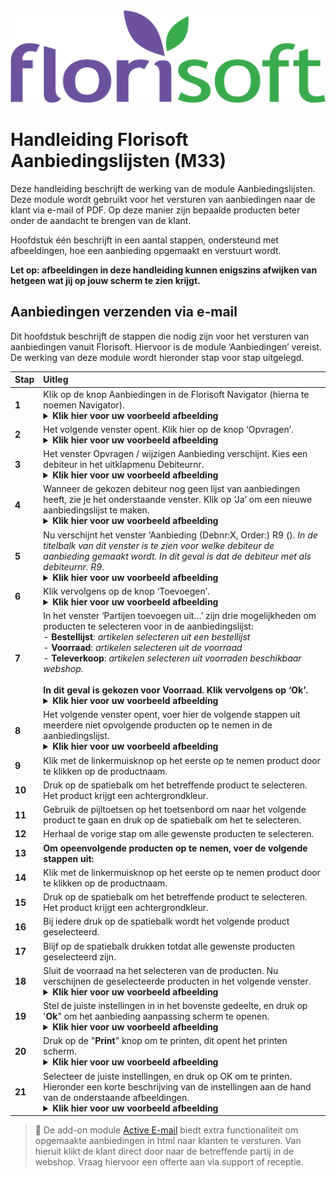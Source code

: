 <img src="../../fslogo.png">

# Handleiding Florisoft Aanbiedingslijsten (M33)

Deze handleiding beschrijft de werking van de module Aanbiedingslijsten. Deze module wordt gebruikt voor het versturen van aanbiedingen naar de klant via e-mail of PDF. Op deze manier zijn bepaalde producten beter onder de aandacht te brengen van de klant.

Hoofdstuk één beschrijft in een aantal stappen, ondersteund met afbeeldingen, hoe een aanbieding opgemaakt en verstuurt wordt.

**Let op: afbeeldingen in deze handleiding kunnen enigszins afwijken van hetgeen wat jij op jouw scherm te zien krijgt.**

## Aanbiedingen verzenden via e-mail

Dit hoofdstuk beschrijft de stappen die nodig zijn voor het versturen van aanbiedingen vanuit Florisoft. Hiervoor is de module
‘Aanbiedingen’ vereist. De werking van deze module wordt hieronder stap voor stap uitgelegd.

|Stap|Uitleg|
|:--|:--|
|**1**|Klik op de knop Aanbiedingen in de Florisoft Navigator (hierna te noemen Navigator).<details><summary><b>Klik hier voor uw voorbeeld afbeelding</b></summary><img src=".Handleiding aanbiedingen mail Florisoft/media/image1.png"></details>|
|**2**|Het volgende venster opent. Klik hier op de knop ‘Opvragen’.<details><summary><b>Klik hier voor uw voorbeeld afbeelding</b></summary><img src=".Handleiding aanbiedingen mail Florisoft/media/image2.png"></details>|
|**3**|Het venster Opvragen / wijzigen Aanbieding verschijnt. Kies een debiteur in het uitklapmenu Debiteurnr.<details><summary><b>Klik hier voor uw voorbeeld afbeelding</b></summary><img src=".Handleiding aanbiedingen mail Florisoft/media/image3.png"></details>|
|**4**|Wanneer de gekozen debiteur nog geen lijst van aanbiedingen heeft, zie je het onderstaande venster. Klik op ‘Ja’ om een nieuwe aanbiedingslijst te maken.<details><summary><b>Klik hier voor uw voorbeeld afbeelding</b></summary><img src=".Handleiding aanbiedingen mail Florisoft/media/image3.png"></details>|
|**5**|Nu verschijnt het venster ‘Aanbieding (Debnr:X, Order:) R9 (). *In de titelbalk van dit venster is te zien voor welke debiteur de aanbieding gemaakt wordt. In dit geval is dat de debiteur met als debiteurnr. R9.*<details><summary><b>Klik hier voor uw voorbeeld afbeelding</b></summary><img src=".Handleiding aanbiedingen mail Florisoft/media/image6.png"></details>|
|**6**|Klik vervolgens op de knop ‘Toevoegen’.<details><summary><b>Klik hier voor uw voorbeeld afbeelding</b></summary><img src=".Handleiding aanbiedingen mail Florisoft/media/image6.png"></details>|
|**7**|In het venster ‘Partijen toevoegen uit…’ zijn drie mogelijkheden om producten te selecteren voor in de aanbiedingslijst:<br>- **Bestellijst**: *artikelen selecteren uit een bestellijst*<br>- **Voorraad**: *artikelen selecteren uit de voorraad*<br>- **Televerkoop**: *artikelen selecteren uit voorraden beschikbaar webshop.*<br><br>**In dit geval is gekozen voor Voorraad. Klik vervolgens op ‘Ok’.**<details><summary><b>Klik hier voor uw voorbeeld afbeelding</b></summary><img src=".Handleiding aanbiedingen mail Florisoft/media/image7.png"></details>|
|**8**|Het volgende venster opent, voer hier de volgende stappen uit meerdere niet opvolgende producten op te nemen in de aanbiedingslijst.<details><summary><b>Klik hier voor uw voorbeeld afbeelding</b></summary><img src=".Handleiding aanbiedingen mail Florisoft/media/image8.png"></details>|
|**9**|Klik met de linkermuisknop op het eerste op te nemen product door te klikken op de productnaam.|
|**10**|Druk op de spatiebalk om het betreffende product te selecteren. Het product krijgt een achtergrondkleur.|
|**11**|Gebruik de pijltoetsen op het toetsenbord om naar het volgende product te gaan en druk op de spatiebalk om het te selecteren.|
|**12**|Herhaal de vorige stap om alle gewenste producten te selecteren.|
|**13**|**Om opeenvolgende producten op te nemen, voer de volgende stappen uit:**|
|**14**|Klik met de linkermuisknop op het eerste op te nemen product door te klikken op de productnaam.|
|**15**|Druk op de spatiebalk om het betreffende product te selecteren. Het product krijgt een achtergrondkleur.|
|**16**|Bij iedere druk op de spatiebalk wordt het volgende product geselecteerd.|
|**17**|Blijf op de spatiebalk drukken totdat alle gewenste producten geselecteerd zijn.|
|**18**|Sluit de voorraad na het selecteren van de producten. Nu verschijnen de geselecteerde producten in het volgende venster.<details><summary><b>Klik hier voor uw voorbeeld afbeelding</b></summary><img src=".Handleiding aanbiedingen mail Florisoft/media/image9.png"></details>|
|**19**|Stel de juiste instellingen in in het bovenste gedeelte, en druk op '**Ok**" om het aanbieding aanpassing scherm te openen.<details><summary><b>Klik hier voor uw voorbeeld afbeelding</b></summary><img src=".Handleiding aanbiedingen mail Florisoft/media/image13.png"></details>|
|**20**|Druk op de "**Print**" knop om te printen, dit opent het printen scherm.<details><summary><b>Klik hier voor uw voorbeeld afbeelding</b></summary><img src=".Handleiding aanbiedingen mail Florisoft/media/image14.png"></details>|
|**21**|Selecteer de juiste instellingen, en druk op OK om te printen. Hieronder een korte beschrijving van de instellingen aan de hand van de onderstaande afbeeldingen.<br><details><summary><b>Klik hier voor uw voorbeeld afbeelding</b></summary><img src=".Handleiding aanbiedingen mail Florisoft/media/image15.png"></details>|


> :memo: De add-on module [Active E-mail](https://github.com/florisoft/User.Manuals/tree/main/E-COMMERCE/Active%20email%20(M56)) biedt extra functionaliteit om opgemaakte aanbiedingen in html naar klanten te versturen. Van hieruit klikt de klant direct door naar de betreffende partij in de webshop. Vraag hiervoor een offerte aan via support of receptie. 